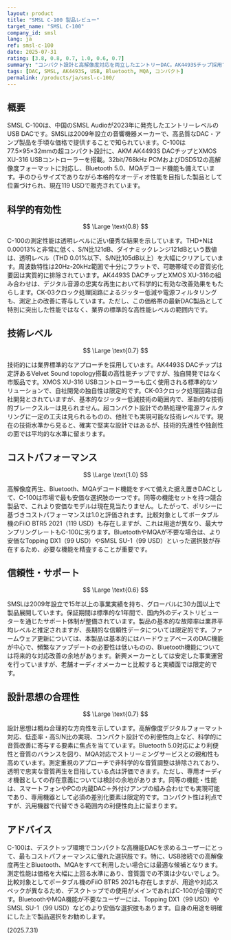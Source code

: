 ```yaml
---
layout: product
title: "SMSL C-100 製品レビュー"
target_name: "SMSL C-100"
company_id: smsl
lang: ja
ref: smsl-c-100
date: 2025-07-31
rating: [3.8, 0.8, 0.7, 1.0, 0.6, 0.7]
summary: "コンパクト設計と高解像度対応を両立したエントリーDAC。AK4493Sチップ採用で優秀な測定性能を実現するも、技術的独自性は限定的。機能性を考慮するとクラス最高のコストパフォーマンスを誇る。"
tags: [DAC, SMSL, AK4493S, USB, Bluetooth, MQA, コンパクト]
permalink: /products/ja/smsl-c-100/
---
```


## 概要

SMSL C-100は、中国のSMSL Audioが2023年に発売したエントリーレベルのUSB DACです。SMSLは2009年設立の音響機器メーカーで、高品質なDAC・アンプ製品を手頃な価格で提供することで知られています。C-100は77.5×95×32mmの超コンパクト設計に、AKM AK4493S DACチップとXMOS XU-316 USBコントローラーを搭載。32bit/768kHz PCMおよびDSD512の高解像度フォーマットに対応し、Bluetooth 5.0、MQAデコード機能も備えています。手のひらサイズでありながら本格的なオーディオ性能を目指した製品として位置づけられ、現在119 USDで販売されています。

## 科学的有効性

$$ \Large \text{0.8} $$

C-100の測定性能は透明レベルに近い優秀な結果を示しています。THD+Nは0.00013%と非常に低く、S/N比121dB、ダイナミックレンジ121dBという数値は、透明レベル（THD 0.01%以下、S/N比105dB以上）を大幅にクリアしています。周波数特性は20Hz-20kHz範囲で十分にフラットで、可聴帯域での音質劣化要因は実質的に排除されています。AK4493S DACチップとXMOS XU-316の組み合わせは、デジタル音源の忠実な再生において科学的に有効な改善効果をもたらします。CK-03クロック処理回路によるジッター低減や電源フィルタリングも、測定上の改善に寄与しています。ただし、この価格帯の最新DAC製品として特別に突出した性能ではなく、業界の標準的な高性能レベルの範囲内です。

## 技術レベル

$$ \Large \text{0.7} $$

技術的には業界標準的なアプローチを採用しています。AK4493S DACチップは定評あるVelvet Sound topology搭載の高性能チップですが、独自開発ではなく市販品です。XMOS XU-316 USBコントローラーも広く使用される標準的なソリューションで、自社開発の独自性は限定的です。CK-03クロック処理回路は自社開発とされていますが、基本的なジッター低減技術の範囲内で、革新的な技術的ブレークスルーは見られません。超コンパクト設計での熱処理や電源フィルタリングに一定の工夫は見られるものの、他社でも実現可能な技術レベルです。現在の技術水準から見ると、確実で堅実な設計ではあるが、技術的先進性や独創性の面では平均的な水準に留まります。

## コストパフォーマンス

$$ \Large \text{1.0} $$

高解像度再生、Bluetooth、MQAデコード機能をすべて備えた据え置きDACとして、C-100は市場で最も安価な選択肢の一つです。同等の機能セットを持つ競合製品で、これより安価なモデルは現在見当たりません。したがって、ポリシーに基づきコストパフォーマンスは1.0と評価されます。比較対象としてポータブル機のFiiO BTR5 2021（119 USD）も存在しますが、これは用途が異なり、最大サンプリングレートもC-100に劣ります。BluetoothやMQAが不要な場合は、より安価なTopping DX1（99 USD）やSMSL SU-1（99 USD）といった選択肢が存在するため、必要な機能を精査することが重要です。

## 信頼性・サポート

$$ \Large \text{0.6} $$

SMSLは2009年設立で15年以上の事業実績を持ち、グローバルに30カ国以上で製品展開しています。保証期間は標準的な1年間で、国内外のディストリビューターを通じたサポート体制が整備されています。製品の基本的な故障率は業界平均レベルと推定されますが、長期的な信頼性データについては限定的です。ファームウェア更新については、本製品は基本的にはハードウェアベースのDAC機能が中心で、頻繁なアップデートの必要性は低いものの、Bluetooth機能については将来的な対応改善の余地があります。新興メーカーとしては安定した事業運営を行っていますが、老舗オーディオメーカーと比較すると実績面では限定的です。

## 設計思想の合理性

$$ \Large \text{0.7} $$

設計思想は概ね合理的な方向性を示しています。高解像度デジタルフォーマット対応、低歪率・高S/N比の実現、コンパクト設計での利便性向上など、科学的に音質改善に寄与する要素に焦点を当てています。Bluetooth 5.0対応により利便性と音質のバランスを図り、MQA対応でストリーミングサービスとの親和性も高めています。測定重視のアプローチで非科学的な音質調整は排除されており、透明で忠実な音質再生を目指している点は評価できます。ただし、専用オーディオ機器としての存在意義については検討の余地があります。同等の機能・性能は、スマートフォンやPCの内蔵DAC＋外付けアンプの組み合わせでも実現可能であり、専用機器として必須の差別化要素は限定的です。コンパクト性は利点ですが、汎用機器で代替できる範囲内の利便性向上に留まります。

## アドバイス

C-100は、デスクトップ環境でコンパクトな高機能DACを求めるユーザーにとって、最もコストパフォーマンスに優れた選択肢です。特に、USB接続での高解像度再生とBluetooth、MQAをすべて利用したい場合には最適な候補となります。測定性能は価格を大幅に上回る水準にあり、音質面での不満は少ないでしょう。比較対象としてポータブル機のFiiO BTR5 2021も存在しますが、用途や対応スペックが異なるため、デスクトップでの使用がメインであればC-100が合理的です。BluetoothやMQA機能が不要なユーザーには、Topping DX1（99 USD）やSMSL SU-1（99 USD）などのより安価な選択肢もあります。自身の用途を明確にした上で製品選択をお勧めします。

(2025.7.31)
